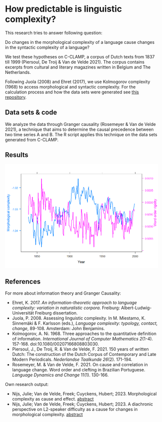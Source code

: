 # How predictable is linguistic complexity?

This research tries to answer following question:

Do changes in the morphological complexity of a language cause changes in the syntactic complexity of a language?

We test these hypotheses on C-CLAMP, a corpus of Dutch texts from 1837 till 1999 (Piersoul, De Troij & Van de Velde 2021). The corpus contains excerpts from cultural and literary magazines written in Belgium and The Netherlands.

Following Juola (2008) and Ehret (2017), we use Kolmogorov complexity (1968) to access morphological and syntactic complexity. For the calculation process and how the data sets were generated see [this repository](https://github.com/julienijs/Linguistic-complexity).

## Data sets & code
We analyze the data through Granger causality (Rosemeyer & Van de Velde 2021), a technique that aims to determine the causal precedence between two time series A and B. The R script applies this technique on the data sets generated from C-CLAMP.

## Results
![Morphology vs Syntax CCLAMP Time series](https://github.com/julienijs/Predictability_of_Complexity/blob/main/Plots/morphology_word_order_time_series.png)

## References
For more about information theory and Granger Causality:
- Ehret, K. 2017. *An information-theoretic approach to language complexity: variation in naturalistic corpora*. Freiburg: Albert-Ludwig-Universität Freiburg dissertation.
- Juola, P. 2008. Assessing linguistic complexity. In M. Miestamo, K. Sinnemäki & F. Karlsson (eds.), *Language complexity: typology, contact, change*, 89-108. Amsterdam: John Benjamins.
- Kolmogorov, A. Ni. 1968. Three approaches to the quantitative definition of information. *International Journal of Computer Mathematics 2*(1-4). 157-168. doi:10.1080/00207166808803030.
- Piersoul, J., De Troij, R. &  Van de Velde, F. 2021. 150 years of written Dutch: The construction of the Dutch Corpus of Contemporary and Late Modern Periodicals. *Nederlandse Taalkunde 26*(2). 171-194.
- Rosemeyer, M. & Van de Velde, F. 2021. On cause and correlation in language change. Word order and clefting in Brazilian Portuguese. *Language Dynamics and Change* 11(1). 130-166.

Own research output:
- Nijs, Julie; Van de Velde, Freek; Cuyckens, Hubert; 2023. Morphological complexity as cause and effect. [abstract](https://kuleuven.limo.libis.be/discovery/search?query=any,contains,LIRIAS4097986&tab=LIRIAS&search_scope=lirias_profile&vid=32KUL_KUL:Lirias&offset=0)
- Nijs, Julie; Van de Velde, Freek; Cuyckens, Hubert; 2023. A diachronic perspective on L2-speaker difficulty as a cause for changes in morphological complexity. [abstract](https://kuleuven.limo.libis.be/discovery/search?query=any,contains,LIRIAS4097989&tab=LIRIAS&search_scope=lirias_profile&vid=32KUL_KUL:Lirias&offset=0)
